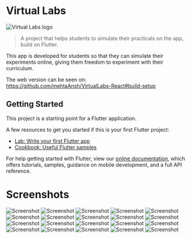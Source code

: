 # Virtual Labs
![Virtual Labs logo](images/logo.png)

>A project that helps students to simulate their practicals on the app, build on Flutter.

This app is developed for students so that they can simulate their experiments online, giving them freedom to experiment with their curriculum.

The web version can be seen on: https://github.com/mehtaAnsh/VirtualLabs-React#build-setup

## Getting Started

This project is a starting point for a Flutter application.

A few resources to get you started if this is your first Flutter project:

- [Lab: Write your first Flutter app](https://flutter.dev/docs/get-started/codelab)
- [Cookbook: Useful Flutter samples](https://flutter.dev/docs/cookbook)

For help getting started with Flutter, view our
[online documentation](https://flutter.dev/docs), which offers tutorials,
samples, guidance on mobile development, and a full API reference.

# Screenshots

![Screenshot](images/ScreenShots/SS1.jpeg)
![Screenshot](images/ScreenShots/SS2.jpeg)
![Screenshot](images/ScreenShots/SS3.jpeg)
![Screenshot](images/ScreenShots/SS4.jpeg)
![Screenshot](images/ScreenShots/SS5.jpeg)
![Screenshot](images/ScreenShots/SS6.jpeg)
![Screenshot](images/ScreenShots/SS7.jpeg)
![Screenshot](images/ScreenShots/SS8.jpeg)
![Screenshot](images/ScreenShots/SS9.jpeg)
![Screenshot](images/ScreenShots/SS10.jpeg)
![Screenshot](images/ScreenShots/SS11.jpeg)
![Screenshot](images/ScreenShots/SS12.jpeg)
![Screenshot](images/ScreenShots/SS13.jpeg)
![Screenshot](images/ScreenShots/SS14.jpeg)
![Screenshot](images/ScreenShots/SS15.jpeg)
![Screenshot](images/ScreenShots/SS16.jpeg)
![Screenshot](images/ScreenShots/SS17.jpeg)
![Screenshot](images/ScreenShots/SS18.jpeg)
![Screenshot](images/ScreenShots/SS19.jpeg)
![Screenshot](images/ScreenShots/SS20.jpeg)
